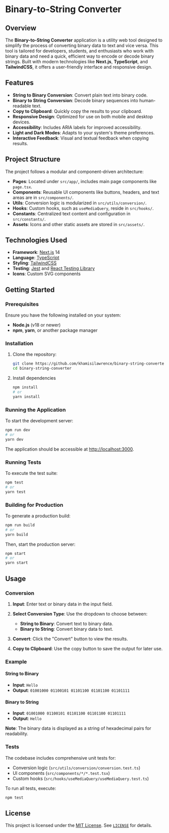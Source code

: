 # Binary-to-String Converter

## Overview

The **Binary-to-String Converter** application is a utility web tool designed to simplify the process of converting binary data to text and vice versa. This tool is tailored for developers, students, and enthusiasts who work with binary data and need a quick, efficient way to encode or decode binary strings. Built with modern technologies like **Next.js**, **TypeScript**, and **TailwindCSS**, it offers a user-friendly interface and responsive design.

## Features

- **String to Binary Conversion**: Convert plain text into binary code.
- **Binary to String Conversion**: Decode binary sequences into human-readable text.
- **Copy to Clipboard**: Quickly copy the results to your clipboard.
- **Responsive Design**: Optimized for use on both mobile and desktop devices.
- **Accessibility**: Includes ARIA labels for improved accessibility.
- **Light and Dark Modes**: Adapts to your system's theme preferences.
- **Interactive Feedback**: Visual and textual feedback when copying results.

## Project Structure

The project follows a modular and component-driven architecture:

- **Pages**: Located under `src/app/`, includes main page components like `page.tsx`.
- **Components**: Reusable UI components like buttons, headers, and text areas are in `src/components/`.
- **Utils**: Conversion logic is modularized in `src/utils/conversion/`.
- **Hooks**: Custom hooks, such as `useMediaQuery`, reside in `src/hooks/`.
- **Constants**: Centralized text content and configuration in `src/constants/`.
- **Assets**: Icons and other static assets are stored in `src/assets/`.

## Technologies Used

- **Framework**: [Next.js](https://nextjs.org) 14
- **Language**: [TypeScript](https://www.typescriptlang.org/)
- **Styling**: [TailwindCSS](https://tailwindcss.com/)
- **Testing**: [Jest](https://jestjs.io/) and [React Testing Library](https://github.com/testing-library/react-testing-library)
- **Icons**: Custom SVG components

## Getting Started

### Prerequisites

Ensure you have the following installed on your system:

- **Node.js** (v18 or newer)
- **npm**, **yarn**, or another package manager

### Installation

1. Clone the repository:

   ```bash
   git clone https://github.com/khamisilawrence/binary-string-converter.git
   cd binary-string-converter
   ```

2. Install dependencies

   ```bash
   npm install
   # or
   yarn install
   ```

### Running the Application

To start the development server:

```bash
npm run dev
# or
yarn dev
```

The application should be accessible at <http://localhost:3000>.

### Running Tests

To execute the test suite:

```bash
npm test
# or
yarn test
```

### Building for Production

To generate a production build:

```bash
npm run build
# or
yarn build
```

Then, start the production server:

```bash
npm start
# or
yarn start
```

## Usage

### Conversion

1. **Input**: Enter text or binary data in the input field.
2. **Select Conversion Type**: Use the dropdown to choose between:
    - **String to Binary**: Convert text to binary data.
    - **Binary to String**: Convert binary data to text.

3. **Convert**: Click the "Convert" button to view the results.
4. **Copy to Clipboard**: Use the copy button to save the output for later use.

### Example

#### String to Binary

- **Input**: `Hello`
- **Output**: `01001000 01100101 01101100 01101100 01101111`

#### Binary to String

- **Input**: `01001000 01100101 01101100 01101100 01101111`
- **Output**: `Hello`

**Note**: The binary data is displayed as a string of hexadecimal pairs for readability.

### Tests

The codebase includes comprehensive unit tests for:

- Conversion logic (`src/utils/conversion/conversion.test.ts`)
- UI components (`src/components/*/*.test.tsx`)
- Custom hooks (`src/hooks/useMediaQuery/useMediaQuery.test.ts`)

To run all tests, execute:

```bash
npm test
```

## License

This project is licensed under the [MIT License](https://opensource.org/license/mit). See [`LICENSE`](/LICENSE) for details.
